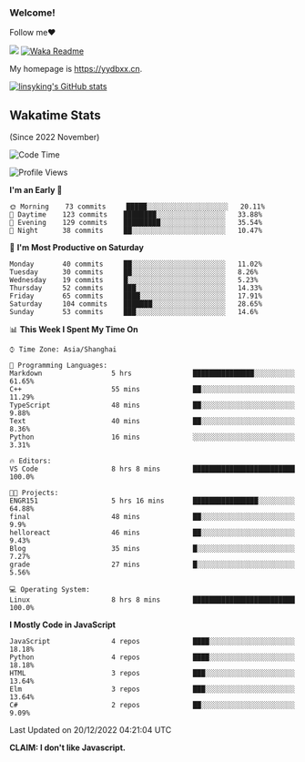 ### Welcome!

Follow me:heart:

![](https://visitor-badge.glitch.me/badge?page_id=linsyking.linsyking)
[![Waka Readme](https://github.com/linsyking/linsyking/actions/workflows/waka-readme.yml/badge.svg)](https://github.com/linsyking/linsyking/actions/workflows/waka-readme.yml)

My homepage is <https://yydbxx.cn>.

[![linsyking's GitHub stats](https://github-readme-stats.vercel.app/api?username=linsyking&show_icons=true&theme=onedark)](https://github.com/anuraghazra/github-readme-stats)

## Wakatime Stats

(Since 2022 November)

<!--START_SECTION:waka-->
![Code Time](http://img.shields.io/badge/Code%20Time-36%20hrs%2012%20mins-blue)

![Profile Views](http://img.shields.io/badge/Profile%20Views-103-blue)

**I'm an Early 🐤** 

```text
🌞 Morning    73 commits     █████░░░░░░░░░░░░░░░░░░░░   20.11% 
🌆 Daytime    123 commits    ████████░░░░░░░░░░░░░░░░░   33.88% 
🌃 Evening    129 commits    █████████░░░░░░░░░░░░░░░░   35.54% 
🌙 Night      38 commits     ██░░░░░░░░░░░░░░░░░░░░░░░   10.47%

```
📅 **I'm Most Productive on Saturday** 

```text
Monday       40 commits     ██░░░░░░░░░░░░░░░░░░░░░░░   11.02% 
Tuesday      30 commits     ██░░░░░░░░░░░░░░░░░░░░░░░   8.26% 
Wednesday    19 commits     █░░░░░░░░░░░░░░░░░░░░░░░░   5.23% 
Thursday     52 commits     ███░░░░░░░░░░░░░░░░░░░░░░   14.33% 
Friday       65 commits     ████░░░░░░░░░░░░░░░░░░░░░   17.91% 
Saturday     104 commits    ███████░░░░░░░░░░░░░░░░░░   28.65% 
Sunday       53 commits     ███░░░░░░░░░░░░░░░░░░░░░░   14.6%

```


📊 **This Week I Spent My Time On** 

```text
⌚︎ Time Zone: Asia/Shanghai

💬 Programming Languages: 
Markdown                 5 hrs               ███████████████░░░░░░░░░░   61.65% 
C++                      55 mins             ██░░░░░░░░░░░░░░░░░░░░░░░   11.29% 
TypeScript               48 mins             ██░░░░░░░░░░░░░░░░░░░░░░░   9.88% 
Text                     40 mins             ██░░░░░░░░░░░░░░░░░░░░░░░   8.36% 
Python                   16 mins             ░░░░░░░░░░░░░░░░░░░░░░░░░   3.31%

🔥 Editors: 
VS Code                  8 hrs 8 mins        █████████████████████████   100.0%

🐱‍💻 Projects: 
ENGR151                  5 hrs 16 mins       ████████████████░░░░░░░░░   64.88% 
final                    48 mins             ██░░░░░░░░░░░░░░░░░░░░░░░   9.9% 
helloreact               46 mins             ██░░░░░░░░░░░░░░░░░░░░░░░   9.43% 
Blog                     35 mins             █░░░░░░░░░░░░░░░░░░░░░░░░   7.27% 
grade                    27 mins             █░░░░░░░░░░░░░░░░░░░░░░░░   5.56%

💻 Operating System: 
Linux                    8 hrs 8 mins        █████████████████████████   100.0%

```

**I Mostly Code in JavaScript** 

```text
JavaScript               4 repos             ████░░░░░░░░░░░░░░░░░░░░░   18.18% 
Python                   4 repos             ████░░░░░░░░░░░░░░░░░░░░░   18.18% 
HTML                     3 repos             ███░░░░░░░░░░░░░░░░░░░░░░   13.64% 
Elm                      3 repos             ███░░░░░░░░░░░░░░░░░░░░░░   13.64% 
C#                       2 repos             ██░░░░░░░░░░░░░░░░░░░░░░░   9.09%

```



 Last Updated on 20/12/2022 04:21:04 UTC
<!--END_SECTION:waka-->

**CLAIM: I don't like Javascript.**
